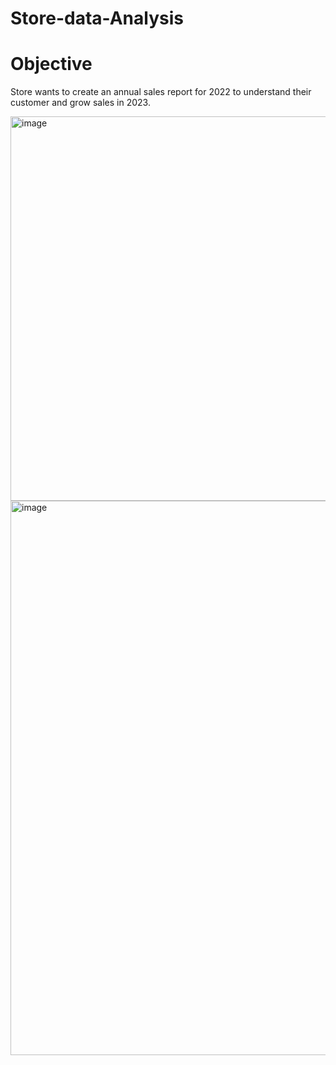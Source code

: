 # Store-data-Analysis

# Objective 
Store wants to create an annual sales report for 2022 to understand their customer and grow sales in 2023.

<img width="615" alt="image" src="https://github.com/user-attachments/assets/f10eb495-4858-4e38-aa4e-7af1ad7544bd">
<img width="887" alt="image" src="https://github.com/user-attachments/assets/6bcd86d8-8789-45e1-840d-5087aabfcdee">



